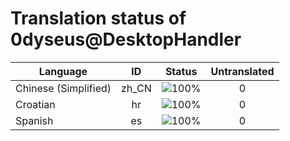 # Translation status of 0dyseus@DesktopHandler

Language | ID | Status | Untranslated
---------|:--:|:------:|:-----------:
Chinese (Simplified) | zh_CN | ![100%](http://progressed.io/bar/100) | 0
Croatian | hr | ![100%](http://progressed.io/bar/100) | 0
Spanish | es | ![100%](http://progressed.io/bar/100) | 0
